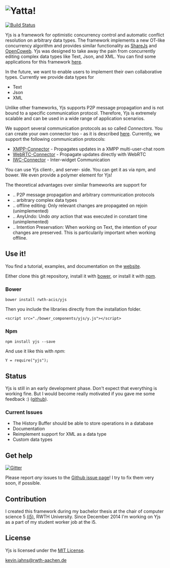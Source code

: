 
# ![Yatta!](https://dadamonad.github.io/files/layout/yjs.svg)

[![Build Status](http://layers.dbis.rwth-aachen.de/jenkins/job/Yatta/badge/icon)](http://layers.dbis.rwth-aachen.de/jenkins/job/Yatta/)

Yjs is a framework for optimistic concurrency control and automatic conflict resolution on arbitrary data types. The framework implements a new OT-like concurrency algorithm and provides similar functionality as [ShareJs] and [OpenCoweb]. Yjs was designed to take away the pain from concurrently editing complex data types like Text, Json, and XML. You can find some applications for this framework [here](https://dadamonad.github.io/yjs/examples/).

In the future, we want to enable users to implement their own collaborative types. Currently we provide data types for
* Text
* Json
* XML

Unlike other frameworks, Yjs supports P2P message propagation and is not bound to a specific communication protocol. Therefore, Yjs is extremely scalable and can be used in a wide range of application scenarios.

We support several communication protocols as so called *Connectors*. You can create your own connector too - as it is described [here](https://dadamonad.github.io/yjs/connector/Howto-create-your-own-Connector.html). Currently, we support the following communication protocols:
* [XMPP-Connector](http://xmpp.org) - Propagates updates in a XMPP multi-user-chat room
* [WebRTC-Connector](http://peerjs.com) - Propagate updates directly with WebRTC
* [IWC-Connector](http://dbis.rwth-aachen.de/cms/projects/the-xmpp-experience#interwidget-communication) - Inter-widget Communication

You can use Yjs client-, and server- side. You can get it as via npm, and bower. We even provide a polymer element for Yjs!

The theoretical advantages over similar frameworks are support for
* .. P2P message propagation and arbitrary communication protocols
* .. arbitrary complex data types
* .. offline editing: Only relevant changes are propagated on rejoin (unimplemented)
* .. AnyUndo: Undo *any* action that was executed in constant time (unimplemented)
* .. Intention Preservation: When working on Text, the intention of your changes are preserved. This is particularily important when working offline.


## Use it!
You find a tutorial, examples, and documentation on the [website](https://dadamonad.github.io/yjs/).

Either clone this git repository, install it with [bower](http://bower.io/), or install it with [npm](https://www.npmjs.org/package/yjs).

### Bower
```
bower install rwth-acis/yjs
```
Then you include the libraries directly from the installation folder.
```
<script src="./bower_components/yjs/y.js"></script>
```

### Npm
```
npm install yjs --save
```

And use it like this with *npm*:
```
Y = require("yjs");
```

## Status
Yjs is still in an early development phase. Don't expect that everything is working fine.
But I would become really motivated if you gave me some feedback :) ([github](https://github.com/rwth-acis/yjs/issues)).

### Current Issues
* The History Buffer should be able to store operations in a database
* Documentation
* Reimplement support for XML as a data type
* Custom data types


## Get help
[![Gitter](https://badges.gitter.im/Join%20Chat.svg)](https://gitter.im/rwth-acis/yjs?utm_source=badge&utm_medium=badge&utm_campaign=pr-badge)

Please report _any_ issues to the [Github issue page](https://github.com/rwth-acis/yjs/issues)! I try to fix them very soon, if possible.

## Contribution
I created this framework during my bachelor thesis at the chair of computer science 5 [(i5)](http://dbis.rwth-aachen.de/cms), RWTH University. Since December 2014 I'm working on Yjs as a part of my student worker job at the i5.

## License
Yjs is licensed under the [MIT License](./LICENSE.txt).

<kevin.jahns@rwth-aachen.de>

[ShareJs]: https://github.com/share/ShareJS
[OpenCoweb]: https://github.com/opencoweb/coweb


